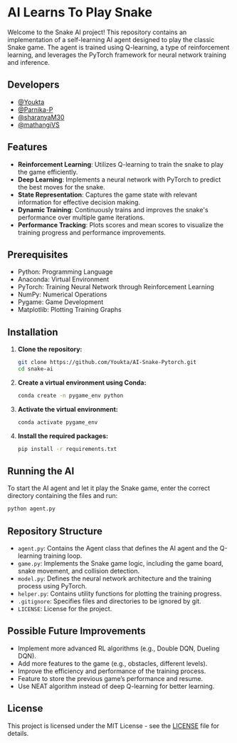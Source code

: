 # AI Learns To Play Snake

Welcome to the Snake AI project! This repository contains an implementation of a self-learning AI agent designed to play the classic Snake game. The agent is trained using Q-learning, a type of reinforcement learning, and leverages the PyTorch framework for neural network training and inference.

## Developers

- [@Youkta](https://github.com/Youkta)
- [@Parnika-P](https://github.com/Parnika-P)
- [@sharanyaM30](https://github.com/sharanyaM30)
- [@mathangiVS](https://github.com/mathangiVS)

## Features

- **Reinforcement Learning**: Utilizes Q-learning to train the snake to play the game efficiently.
- **Deep Learning**: Implements a neural network with PyTorch to predict the best moves for the snake.
- **State Representation**: Captures the game state with relevant information for effective decision making.
- **Dynamic Training**: Continuously trains and improves the snake's performance over multiple game iterations.
- **Performance Tracking**: Plots scores and mean scores to visualize the training progress and performance improvements.

## Prerequisites

- Python: Programming Language
- Anaconda: Virtual Environment
- PyTorch: Training Neural Network through Reinforcement Learning
- NumPy: Numerical Operations
- Pygame: Game Development 
- Matplotlib: Plotting Training Graphs

## Installation

1. **Clone the repository:**

   ```bash
   git clone https://github.com/Youkta/AI-Snake-Pytorch.git
   cd snake-ai
   ```

2. **Create a virtual environment using Conda:**

   ```bash
   conda create -n pygame_env python
   ```

3. **Activate the virtual environment:**

   ```bash
   conda activate pygame_env
   ```

4. **Install the required packages:**

   ```bash
   pip install -r requirements.txt
   ```

## Running the AI

To start the AI agent and let it play the Snake game, enter the correct directory containing the files and run:

```bash
python agent.py
```

## Repository Structure

- `agent.py`: Contains the Agent class that defines the AI agent and the Q-learning training loop.
- `game.py`: Implements the Snake game logic, including the game board, snake movement, and collision detection.
- `model.py`: Defines the neural network architecture and the training process using PyTorch.
- `helper.py`: Contains utility functions for plotting the training progress.
- `.gitignore`: Specifies files and directories to be ignored by git.
- `LICENSE`: License for the project.

## Possible Future Improvements

- Implement more advanced RL algorithms (e.g., Double DQN, Dueling DQN).
- Add more features to the game (e.g., obstacles, different levels).
- Improve the efficiency and performance of the training process.
- Feature to store the previous game’s performance and resume.
- Use NEAT algorithm instead of deep Q-learning for better learning.

## License

This project is licensed under the MIT License - see the [LICENSE](LICENSE) file for details.
